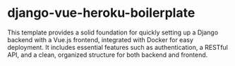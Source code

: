 # django-vue-heroku-boilerplate
This template provides a solid foundation for quickly setting up a Django backend with a Vue.js frontend, integrated with Docker for easy deployment. It includes essential features such as authentication, a RESTful API, and a clean, organized structure for both backend and frontend.
